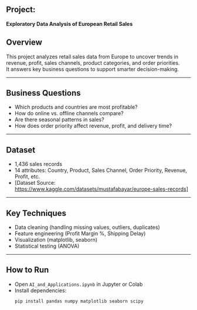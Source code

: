 
## Project:
**Exploratory Data Analysis of European Retail Sales**  

## Overview
This project analyzes retail sales data from Europe to uncover trends in revenue, profit, sales channels, product categories, and order priorities.  
It answers key business questions to support smarter decision-making.

---

## Business Questions
- Which products and countries are most profitable?
- How do online vs. offline channels compare?
- Are there seasonal patterns in sales?
- How does order priority affect revenue, profit, and delivery time?

---

## Dataset
- 1,436 sales records
- 14 attributes: Country, Product, Sales Channel, Order Priority, Revenue, Profit, etc.
- [Dataset Source: https://www.kaggle.com/datasets/mustafabayar/europe-sales-records] 

---

## Key Techniques
- Data cleaning (handling missing values, outliers, duplicates)
- Feature engineering (Profit Margin %, Shipping Delay)
- Visualization (matplotlib, seaborn)
- Statistical testing (ANOVA)

---

## How to Run
- Open `AI_and_Applications.ipynb` in Jupyter or Colab
- Install dependencies:
  ```bash
  pip install pandas numpy matplotlib seaborn scipy


